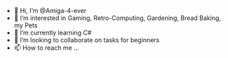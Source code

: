 - 👋 Hi, I’m @Amiga-4-ever
- 👀 I’m interested in Gaming, Retro-Computing, Gardening, Bread Baking, my Pets
- 🌱 I’m currently learning C#
- 💞️ I’m looking to collaborate on tasks for beginners
- 📫 How to reach me ...

<!---
Amiga-4-ever/Amiga-4-ever is a ✨ special ✨ repository because its `README.md` (this file) appears on your GitHub profile.
You can click the Preview link to take a look at your changes.
--->
